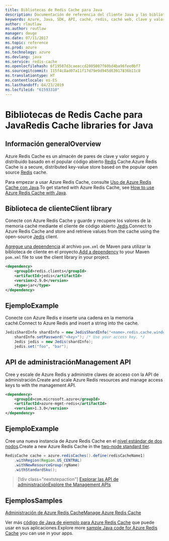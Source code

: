```yaml
---
title: Bibliotecas de Redis Cache para Java
description: Documentación de referencia del cliente Java y las bibliotecas de administración de Redis Cache para Java
keywords: Azure, Java, SDK, API, caché, redis, caché web, clave y valor, en memoria
author: rloutlaw
ms.author: routlaw
manager: douge
ms.date: 07/11/2017
ms.topic: reference
ms.prod: azure
ms.technology: azure
ms.devlang: java
ms.service: redis-cache
ms.openlocfilehash: 6f19587d3caeaccd2805007f60bd4ba96fee0bf7
ms.sourcegitcommit: 115f4c8ad07a11f17d79e9d945d63917836b11c8
ms.translationtype: HT
ms.contentlocale: es-ES
ms.lasthandoff: 04/23/2019
ms.locfileid: "61593310"
---
```

# <a name="redis-cache-libraries-for-java"></a><span data-ttu-id="cf52d-104">Bibliotecas de Redis Cache para Java</span><span class="sxs-lookup"><span data-stu-id="cf52d-104">Redis Cache libraries for Java</span></span>

## <a name="overview"></a><span data-ttu-id="cf52d-105">Información general</span><span class="sxs-lookup"><span data-stu-id="cf52d-105">Overview</span></span>

<span data-ttu-id="cf52d-106">Azure Redis Cache es un almacén de pares de clave y valor seguro y distribuido basado en el popular código abierto [Redis](https://redis.io/) Cache.</span><span class="sxs-lookup"><span data-stu-id="cf52d-106">Azure Redis Cache is a secure, distributed key-value store based on the popular open source [Redis](https://redis.io/) cache.</span></span> 

<span data-ttu-id="cf52d-107">Para empezar a usar Azure Redis Cache, consulte [Uso de Azure Redis Cache con Java](/azure/redis-cache/cache-java-get-started).</span><span class="sxs-lookup"><span data-stu-id="cf52d-107">To get started with Azure Redis Cache, see [How to use Azure Redis Cache with Java](/azure/redis-cache/cache-java-get-started).</span></span>

## <a name="client-library"></a><span data-ttu-id="cf52d-108">Biblioteca de cliente</span><span class="sxs-lookup"><span data-stu-id="cf52d-108">Client library</span></span>

<span data-ttu-id="cf52d-109">Conecte con Azure Redis Cache y guarde y recupere los valores de la memoria caché mediante el cliente de código abierto [Jedis](https://github.com/xetorthio/jedis).</span><span class="sxs-lookup"><span data-stu-id="cf52d-109">Connect to Azure Redis Cache and store and retrieve values from the cache using the open-source [Jedis](https://github.com/xetorthio/jedis) client.</span></span>  

<span data-ttu-id="cf52d-110">[Agregue una dependencia](https://maven.apache.org/guides/getting-started/index.html#How_do_I_use_external_dependencies) al archivo `pom.xml` de Maven para utilizar la biblioteca de cliente en el proyecto.</span><span class="sxs-lookup"><span data-stu-id="cf52d-110">[Add a dependency](https://maven.apache.org/guides/getting-started/index.html#How_do_I_use_external_dependencies) to your Maven `pom.xml` file to use the client library in your project.</span></span>   

```XML
<dependency>
    <groupId>redis.clients</groupId>
    <artifactId>jedis</artifactId>
    <version>2.9.0</version>
    <type>jar</type>
</dependency>
```

## <a name="example"></a><span data-ttu-id="cf52d-111">Ejemplo</span><span class="sxs-lookup"><span data-stu-id="cf52d-111">Example</span></span>

<span data-ttu-id="cf52d-112">Conecte con Azure Redis e inserte una cadena en la memoria caché.</span><span class="sxs-lookup"><span data-stu-id="cf52d-112">Connect to Azure Redis and insert a string into the cache.</span></span>

```java
JedisShardInfo shardInfo = new JedisShardInfo("<name>.redis.cache.windows.net", 6380, useSsl);
    shardInfo.setPassword("<key>"); /* Use your access key. */
    Jedis jedis = new Jedis(shardInfo);
    jedis.set("foo", "bar");
```

## <a name="management-api"></a><span data-ttu-id="cf52d-113">API de administración</span><span class="sxs-lookup"><span data-stu-id="cf52d-113">Management API</span></span>

<span data-ttu-id="cf52d-114">Cree y escale de Azure Redis y administre claves de acceso con la API de administración.</span><span class="sxs-lookup"><span data-stu-id="cf52d-114">Create and scale Azure Redis resources and manage access keys to with the management API.</span></span>

```XML
<dependency>
    <groupId>com.microsoft.azure</groupId>
    <artifactId>azure-mgmt-redis</artifactId>
    <version>1.3.0</version>
</dependency>
```

## <a name="example"></a><span data-ttu-id="cf52d-115">Ejemplo</span><span class="sxs-lookup"><span data-stu-id="cf52d-115">Example</span></span>

<span data-ttu-id="cf52d-116">Cree una nueva instancia de Azure Redis Cache en el [nivel estándar de dos nodos](https://azure.microsoft.com/services/cache/).</span><span class="sxs-lookup"><span data-stu-id="cf52d-116">Create a new Azure Redis Cache in the [two-node standard tier](https://azure.microsoft.com/services/cache/).</span></span> 

```java
RedisCache cache = azure.redisCaches().define(redisCacheName1)
    .withRegion(Region.US_CENTRAL)
    .withNewResourceGroup(rgName)
    .withStandardSku();
```

> [!div class="nextstepaction"]
> [<span data-ttu-id="cf52d-117">Explorar las API de administración</span><span class="sxs-lookup"><span data-stu-id="cf52d-117">Explore the Management APIs</span></span>](/java/api/overview/azure/rediscache/management)

## <a name="samples"></a><span data-ttu-id="cf52d-118">Ejemplos</span><span class="sxs-lookup"><span data-stu-id="cf52d-118">Samples</span></span>

[<span data-ttu-id="cf52d-119">Administración de Azure Redis Cache</span><span class="sxs-lookup"><span data-stu-id="cf52d-119">Manage Azure Redis Cache</span></span>](https://github.com/Azure-Samples/redis-java-manage-cache)   

<span data-ttu-id="cf52d-120">Ver más [código de Java de ejemplo para Azure Redis Cache](https://azure.microsoft.com/resources/samples/?platform=java&term=redis) que puede usar en sus aplicaciones.</span><span class="sxs-lookup"><span data-stu-id="cf52d-120">Explore more [sample Java code for Azure Redis Cache](https://azure.microsoft.com/resources/samples/?platform=java&term=redis) you can use in your apps.</span></span>
